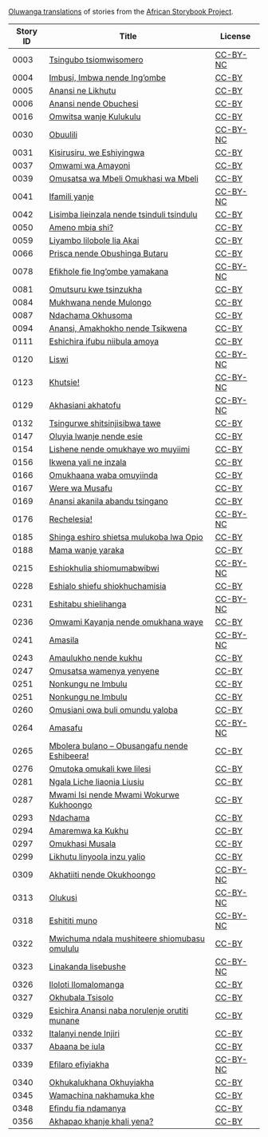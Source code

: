 [Oluwanga translations](http://my.africanstorybook.org/language/oluwanga) of stories from the [African Storybook Project](http://my.africanstorybook.org).

Story ID | Title | License
-------- | ----- | -------
0003 | [Tsingubo tsiomwisomero](http://africanstorybook.org/stories/tsingubo-tsiomwisomero) | [CC-BY-NC](https://creativecommons.org/licenses/by-nc/3.0/)
0004 | [Imbusi, Imbwa nende Ing’ombe](http://africanstorybook.org/stories/imbusi-imbwa-nende-ing’ombe) | [CC-BY](https://creativecommons.org/licenses/by/3.0/)
0005 | [Anansi ne Likhutu](http://africanstorybook.org/stories/anansi-ne-likhutu) | [CC-BY](https://creativecommons.org/licenses/by/3.0/)
0006 | [Anansi nende Obuchesi](http://africanstorybook.org/stories/anansi-nende-obuchesi) | [CC-BY](https://creativecommons.org/licenses/by/3.0/)
0016 | [Omwitsa wanje Kulukulu](http://africanstorybook.org/stories/omwitsa-wanje-kulukulu) | [CC-BY](https://creativecommons.org/licenses/by/3.0/)
0030 | [Obuulili](http://africanstorybook.org/stories/obuulili) | [CC-BY-NC](https://creativecommons.org/licenses/by-nc/3.0/)
0031 | [Kisirusiru, we Eshiyingwa](http://africanstorybook.org/stories/kisirusiru-we-eshiyingwa) | [CC-BY](https://creativecommons.org/licenses/by/3.0/)
0037 | [Omwami wa Amayoni](http://africanstorybook.org/stories/omwami-wa-amayoni) | [CC-BY](https://creativecommons.org/licenses/by/3.0/)
0039 | [Omusatsa wa Mbeli Omukhasi wa Mbeli](http://africanstorybook.org/stories/omusatsa-wa-mbeli-omukhasi-wa-mbeli) | [CC-BY](https://creativecommons.org/licenses/by/3.0/)
0041 | [Ifamili yanje](http://africanstorybook.org/stories/ifamili-yanje-0) | [CC-BY-NC](https://creativecommons.org/licenses/by-nc/3.0/)
0042 | [Lisimba lieinzala nende tsinduli tsindulu](http://africanstorybook.org/stories/lisimba-lieinzala-nende-tsinduli-tsindulu) | [CC-BY](https://creativecommons.org/licenses/by/3.0/)
0050 | [Ameno mbia shi?](http://africanstorybook.org/stories/ameno-mbia-shi) | [CC-BY](https://creativecommons.org/licenses/by/3.0/)
0059 | [Liyambo lilobole lia Akai](http://africanstorybook.org/stories/liyambo-lilobole-lia-akai) | [CC-BY](https://creativecommons.org/licenses/by/3.0/)
0066 | [Prisca nende Obushinga Butaru](http://africanstorybook.org/stories/prisca-nende-obushinga-butaru) | [CC-BY](https://creativecommons.org/licenses/by/3.0/)
0078 | [Efikhole fie Ing’ombe yamakana](http://africanstorybook.org/stories/efikhole-fie-ing’ombe-yamakana) | [CC-BY-NC](https://creativecommons.org/licenses/by-nc/3.0/)
0081 | [Omutsuru kwe tsinzukha](http://africanstorybook.org/stories/omutsuru-kwe-tsinzukha) | [CC-BY](https://creativecommons.org/licenses/by/4.0/)
0084 | [Mukhwana nende Mulongo](http://africanstorybook.org/stories/mukhwana-nende-mulongo) | [CC-BY](https://creativecommons.org/licenses/by/3.0/)
0087 | [Ndachama Okhusoma](http://africanstorybook.org/reader.php?id=19591&d=0&a=1) | [CC-BY](https://creativecommons.org/licenses/by/3.0/)
0094 | [Anansi, Amakhokho nende Tsikwena](http://africanstorybook.org/stories/anansi-amakhokho-nende-tsikwena) | [CC-BY](https://creativecommons.org/licenses/by/3.0/)
0111 | [Eshichira ifubu niibula amoya](http://africanstorybook.org/stories/eshichira-ifubu-niibula-amoya) | [CC-BY](https://creativecommons.org/licenses/by/3.0/)
0120 | [Liswi](http://africanstorybook.org/stories/liswi) | [CC-BY-NC](https://creativecommons.org/licenses/by-nc/3.0/)
0123 | [Khutsie!](http://africanstorybook.org/stories/khutsie) | [CC-BY-NC](https://creativecommons.org/licenses/by-nc/3.0/)
0129 | [Akhasiani akhatofu](http://africanstorybook.org/stories/akhasiani-akhatofu) | [CC-BY-NC](https://creativecommons.org/licenses/by-nc/3.0/)
0132 | [Tsingurwe shitsinjisibwa tawe](http://africanstorybook.org/stories/tsingurwe-shitsinjisibwa-tawe) | [CC-BY](https://creativecommons.org/licenses/by/3.0/)
0147 | [Oluyia lwanje nende esie](http://africanstorybook.org/stories/oluyia-lwanje-nende-esie) | [CC-BY](https://creativecommons.org/licenses/by/3.0/)
0154 | [Lishene nende omukhaye wo muyiimi](http://africanstorybook.org/stories/lishene-nende-omukhaye-wo-muyiimi) | [CC-BY](https://creativecommons.org/licenses/by/3.0/)
0156 | [Ikwena yali ne inzala](http://africanstorybook.org/stories/ikwena-yali-ne-inzala) | [CC-BY](https://creativecommons.org/licenses/by/3.0/)
0166 | [Omukhaana waba omuyiinda](http://africanstorybook.org/stories/omukhaana-waba-omuyiinda) | [CC-BY](https://creativecommons.org/licenses/by/3.0/)
0167 | [Were wa Musafu](http://africanstorybook.org/stories/were-wa-musafu) | [CC-BY](https://creativecommons.org/licenses/by/3.0/)
0169 | [Anansi akanila abandu tsingano](http://africanstorybook.org/stories/anansi-akanila-abandu-tsingano) | [CC-BY](https://creativecommons.org/licenses/by/3.0/)
0176 | [Rechelesia!](http://africanstorybook.org/stories/rechelesia) | [CC-BY-NC](https://creativecommons.org/licenses/by-nc/3.0/)
0185 | [Shinga eshiro shietsa mulukoba lwa Opio](http://africanstorybook.org/stories/shinga-eshiro-shietsa-mulukoba-lwa-opio) | [CC-BY](https://creativecommons.org/licenses/by/3.0/)
0188 | [Mama wanje yaraka](http://africanstorybook.org/stories/mama-wanje-yaraka) | [CC-BY](https://creativecommons.org/licenses/by/3.0/)
0215 | [Eshiokhulia shiomumabwibwi](http://africanstorybook.org/stories/eshiokhulia-shiomumabwibwi) | [CC-BY-NC](https://creativecommons.org/licenses/by-nc/3.0/)
0228 | [Eshialo shiefu shiokhuchamisia](http://africanstorybook.org/stories/eshialo-shiefu-shiokhuchamisia) | [CC-BY](https://creativecommons.org/licenses/by/3.0/)
0231 | [Eshitabu shielihanga](http://africanstorybook.org/stories/eshitabu-shielihanga) | [CC-BY-NC](https://creativecommons.org/licenses/by-nc/3.0/)
0236 | [Omwami Kayanja nende omukhana waye](http://africanstorybook.org/stories/omwami-kayanja-nende-omukhana-waye) | [CC-BY](https://creativecommons.org/licenses/by/3.0/)
0241 | [Amasila](http://africanstorybook.org/stories/amasila) | [CC-BY-NC](https://creativecommons.org/licenses/by-nc/3.0/)
0243 | [Amaulukho nende kukhu](http://africanstorybook.org/stories/amaulukho-nende-kukhu-2) | [CC-BY](https://creativecommons.org/licenses/by/4.0/)
0247 | [Omusatsa wamenya yenyene](http://africanstorybook.org/stories/omusatsa-wamenya-yenyene) | [CC-BY](https://creativecommons.org/licenses/by/3.0/)
0251 | [Nonkungu ne Imbulu](http://africanstorybook.org/stories/nonkungu-ne-imbulu) | [CC-BY](https://creativecommons.org/licenses/by/3.0/)
0251 | [Nonkungu ne Imbulu](http://africanstorybook.org/stories/nonkungu-ne-imbulu) | [CC-BY](https://creativecommons.org/licenses/by/3.0/)
0260 | [Omusiani owa buli omundu yaloba](http://africanstorybook.org/stories/omusiani-owa-buli-omundu-yaloba) | [CC-BY](https://creativecommons.org/licenses/by/4.0/)
0264 | [Amasafu](http://africanstorybook.org/stories/amasafu) | [CC-BY-NC](https://creativecommons.org/licenses/by-nc/3.0/)
0265 | [Mbolera bulano – Obusangafu nende Eshibeera!](http://africanstorybook.org/stories/mbolera-bulano-–-obusangafu-nende-eshibeera) | [CC-BY](https://creativecommons.org/licenses/by/3.0/)
0276 | [Omutoka omukali kwe lilesi](http://africanstorybook.org/stories/omutoka-omukali-kwe-lilesi) | [CC-BY](https://creativecommons.org/licenses/by/4.0/)
0281 | [Ngala Liche liaonia Liusiu](http://africanstorybook.org/stories/ngala-liche-liaonia-liusiu) | [CC-BY](https://creativecommons.org/licenses/by/3.0/)
0287 | [Mwami Isi nende Mwami Wokurwe Kukhoongo](http://africanstorybook.org/stories/mwami-isi-nende-mwami-wokurwe-kukhoongo) | [CC-BY](https://creativecommons.org/licenses/by/3.0/)
0293 | [Ndachama](http://africanstorybook.org/stories/ndachama) | [CC-BY](https://creativecommons.org/licenses/by/3.0/)
0294 | [Amaremwa ka Kukhu](http://africanstorybook.org/stories/amaremwa-ka-kukhu) | [CC-BY](https://creativecommons.org/licenses/by/3.0/)
0297 | [Omukhasi Musala](http://africanstorybook.org/stories/omukhasi-musala) | [CC-BY](https://creativecommons.org/licenses/by/3.0/)
0299 | [Likhutu linyoola inzu yalio](http://africanstorybook.org/stories/likhutu-linyoola-inzu-yalio) | [CC-BY](https://creativecommons.org/licenses/by/3.0/)
0309 | [Akhatiiti nende Okukhoongo](http://africanstorybook.org/stories/akhatiiti-nende-okukhoongo) | [CC-BY-NC](https://creativecommons.org/licenses/by-nc/3.0/)
0313 | [Olukusi](http://africanstorybook.org/stories/olukusi-0) | [CC-BY-NC](https://creativecommons.org/licenses/by-nc/3.0/)
0318 | [Eshititi muno](http://africanstorybook.org/stories/eshititi-muno) | [CC-BY-NC](https://creativecommons.org/licenses/by-nc/3.0/)
0322 | [Mwichuma ndala mushiteere shiomubasu omululu](http://africanstorybook.org/stories/mwichuma-ndala-mushiteere-shiomubasu-omululu) | [CC-BY](https://creativecommons.org/licenses/by/3.0/)
0323 | [Linakanda lisebushe](http://africanstorybook.org/stories/linakanda-lisebushe) | [CC-BY-NC](https://creativecommons.org/licenses/by-nc/3.0/)
0326 | [Iloloti Ilomalomanga](http://africanstorybook.org/stories/iloloti-ilomalomanga) | [CC-BY](https://creativecommons.org/licenses/by/3.0/)
0327 | [Okhubala Tsisolo](http://africanstorybook.org/reader.php?id=19590&d=0&a=1) | [CC-BY](https://creativecommons.org/licenses/by/3.0/)
0329 | [Esichira Anansi naba norulenje orutiti munane](http://africanstorybook.org/stories/esichira-anansi-naba-norulenje-orutiti-munane) | [CC-BY](https://creativecommons.org/licenses/by/3.0/)
0332 | [Italanyi nende Injiri](http://africanstorybook.org/stories/italanyi-nende-injiri) | [CC-BY](https://creativecommons.org/licenses/by/3.0/)
0337 | [Abaana be iula](http://africanstorybook.org/stories/abaana-be-iula) | [CC-BY](https://creativecommons.org/licenses/by/3.0/)
0339 | [Efilaro efiyiakha](http://africanstorybook.org/stories/efilaro-efiyiakha) | [CC-BY-NC](https://creativecommons.org/licenses/by-nc/3.0/)
0340 | [Okhukalukhana Okhuyiakha](http://africanstorybook.org/stories/okhukalukhana-okhuyiakha) | [CC-BY](https://creativecommons.org/licenses/by/3.0/)
0345 | [Wamachina nakhamuka khe](http://africanstorybook.org/stories/wamachina-nakhamuka-khe) | [CC-BY](https://creativecommons.org/licenses/by/3.0/)
0348 | [Efindu fia ndamanya](http://africanstorybook.org/stories/efindu-fia-ndamanya) | [CC-BY](https://creativecommons.org/licenses/by/3.0/)
0356 | [Akhapao khanje khali yena?](http://africanstorybook.org/stories/akhapao-khanje-khali-yena) | [CC-BY](https://creativecommons.org/licenses/by/3.0/)
